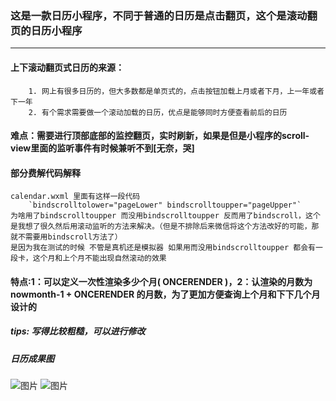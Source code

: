 ### 这是一款日历小程序，不同于普通的日历是点击翻页，这个是滚动翻页的日历小程序
-----
#### 上下滚动翻页式日历的来源：
```
    1. 网上有很多日历的，但大多数都是单页式的，点击按钮加载上月或者下月，上一年或者下一年
    2. 有个需求需要做一个滚动加载的日历，优点是能够同时方便查看前后的日历
```
#### 难点：需要进行顶部底部的监控翻页，实时刷新，如果是但是小程序的scroll-view里面的监听事件有时候兼听不到[无奈，哭]

#### 部分费解代码解释
```
calendar.wxml 里面有这样一段代码
    `bindscrolltolower="pageLower" bindscrolltoupper="pageUpper"`
为啥用了bindscrolltoupper 而没用bindscrolltoupper 反而用了bindscroll，这个是我想了很久然后用滚动监听的方法来解决。（但是不排除后来微信将这个方法改好的可能，那就不需要用bindscroll方法了）
是因为我在测试的时候 不管是真机还是模拟器 如果用而没用bindscrolltoupper 都会有一段卡，这个月和上个月不能出现自然滚动的效果
```
####  特点:1：可以定义一次性渲染多少个月( ONCERENDER )，2：认渲染的月数为nowmonth-1 + ONCERENDER 的月数，为了更加方便查询上个月和下下几个月设计的

##### tips: 写得比较粗糙，可以进行修改

##### 日历成果图
![图片](http://oqt0cgoq9.bkt.clouddn.com/calendar.jpg)
![图片](http://oqt0cgoq9.bkt.clouddn.com/calendar-2.jpg)

